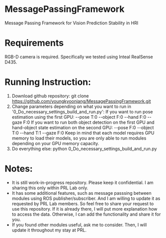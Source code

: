# MessagePassingFramework
Message Passing Framework for Vision Prediction Stability in HRI

# Requirements 
RGB-D camera is required. Specifically we tested using Inteal RealSense D435.

# Running Instruction: 
1. Download github repository: git clone https://github.com/youngkyoonjang/MessagePassingFramework.git
2. Change parameters depending on what you want to run in '0_Do_necessary_settings_build_and_run.py':
If you want to run pose estimation using the first GPU: --pose T:0 --object F:0 --hand F:0 --gaze F:0
If you want to run both object detection on the first GPU and hand-object state estimation on the second GPU: --pose F:0 --object T:0 --hand T:1 --gaze F:0
Keep in mind that each model requires GPU memory to load their models, so you are only able to run modules depending on your GPU memory capacity.
3. Do everything else: python 0_Do_necessary_settings_build_and_run.py

# Notes: 
* It is still work-in-progress repository. Please keep it confidential. I am sharing this only within PRL Lab only.
* It has some additional features, such as message passsing between modules using ROS publisher/subscriber. And I am willing to update it as requested by PRL Lab members. So feel free to share your request to use this repository. If it is already there, I will put more explanation how to access the data. Otherwise, I can add the functionality and share it for you. 
* If you found other modules useful, ask me to consider. Then, I will update it throughout my stay at PRL.